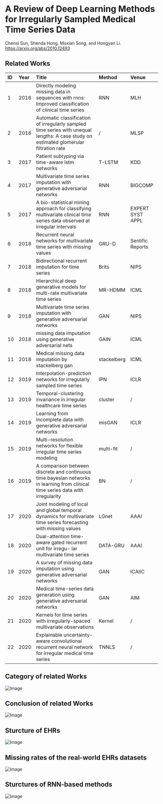 # A Review of Deep Learning Methods for Irregularly Sampled Medical Time Series Data

Chenxi Sun, Shenda Hong, Moxian Song, and Hongyan Li. 
https://arxiv.org/abs/2010.12493



## Related Works

| ID  | Year  | Title                                                                                                                    | Method   | Venue            |
| :---| :---- | :-----------------------------------------------------------------------------------------------------------------       | :--------- | :--------------- |
| 1   | 2016  | Directly modeling missing data in sequences with rnns: Improved classification of clinical time series                   | RNN        | MLH              |
| 2   | 2016  | Automatic classification of irregularly sampled time series with unequal lengths: A case study on estimated glomerular filtration rate| /        | MLSP             |
| 3   | 2017  | Patient subtyping via time-aware lstm networks                                                                           | T-LSTM     | KDD              |
| 4   | 2017  | Multivariate time series imputation with generative adversarial networks                                                 | RNN        | BIGCOMP          |
| 5   | 2017  | A bio-statistical mining approach for classifying multivariate clinical time series data observed at irregular intervals | RNN        | EXPERT SYST APPL          |
| 6   | 2018  | Recurrent neural networks for multivariate time series with missing values                                               | GRU-D      | Sentific Reports |
| 7   | 2018  | Bidirectional recurrent imputation for time series                                                                       | Brits      | NIPS             |
| 8   | 2018  | Hierarchical deep generative models for multi-rate multivariate time series                                              | MR-HDMM    | ICML             |
| 9   | 2018  | Multivariate time series imputation with generative adversarial networks                                                 | GAN        | NIPS             |
| 10  | 2018  | missing data imputation using generative adversarial nets                                                                | GAIN       | ICML             |
| 11  | 2018  | Medical missing data imputation by stackelberg gan                                                                       | stackelberg| ICML             |
| 12  | 2019  | Interpolation-prediction networks for irregularly sampled time series                                                    | IPN        | ICLR             |
| 13  | 2019  | Temporal-clustering invariance in irregular healthcare time series                                                       | cluster    | /                |
| 14  | 2019  | Learning from incomplete data with generative adversarial networks                                                       | misGAN     | ICLR             |
| 15  | 2019  | Multi-resolution networks for flexible irregular time series modeling                                                    | multi-fit  | /                |
| 16  | 2019  |A comparison between discrete and continuous time bayesian networks in learning from clinical time series data with irregularity| BN         | /              |
| 17  | 2020  | Joint modeling of local and global temporal dynamics for multivariate time series forecasting with missing values        | LGnet      | AAAI             |
| 18  | 2020  | Dual-attention time-aware gated recurrent unit for irregu- lar multivariate time series                                  | DATA-GRU   | AAAI             |
| 19  | 2020  | A survey of missing data imputation using generative adversarial networks                                                | GAN        | ICAIIC           |
| 20  | 2020  | Medical time-series data generation using generative adversarial networks                                                | GAN        | AIM              |
| 21  | 2020  | Kernels for time series with irregularly-spaced multivariate observations                                                | Kernel     | /               |
| 22  | 2020  | Explainable uncertainty-aware convolutional recurrent neural network for irregular medical time series                   | TNNLS      | /               |

## Category of related Works 

![Image](https://github.com/scxhhh/ISMTS-Review/blob/main/figures/category.png) 
  
  
## Conclusion of related Works 

![Image](https://github.com/scxhhh/ISMTS-Review/blob/main/figures/related_works.png) 
  
  
## Sturcture of EHRs

![Image](https://github.com/scxhhh/ISMTS-Review/blob/main/figures/EHR.png) 
  
  
## Missing rates of the real-world EHRs datasets

![Image](https://github.com/scxhhh/ISMTS-Review/blob/main/figures/missing_rate.png) 
  
    
## Sturctures of RNN-based methods

![Image](https://github.com/scxhhh/ISMTS-Review/blob/main/figures/method_structures.png) 




